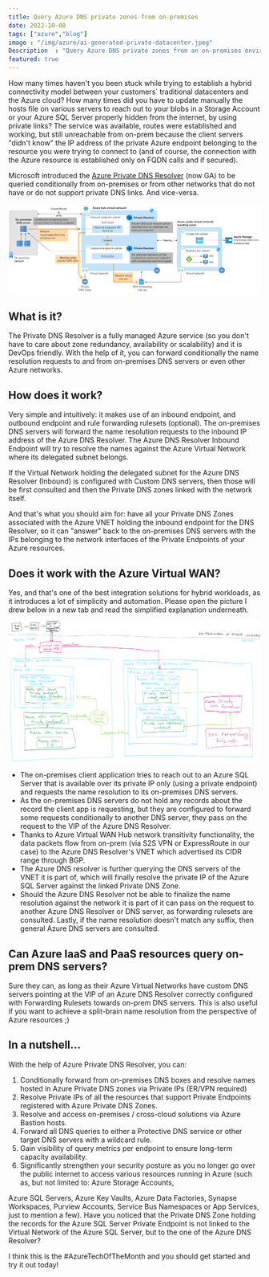 ```yaml
---
title: Query Azure DNS private zones from on-premises
date: 2022-10-08
tags: ["azure","blog"]
image : "/img/azure/ai-generated-private-datacenter.jpeg"
Description  : "Query Azure DNS private zones from an on-premises environment and vice versa without deploying VM based DNS servers"
featured: true
---
```


How many times haven't you been stuck while trying to establish a hybrid connectivity model between your customers` traditional datacenters and the Azure cloud? How many times did you have to update manually the hosts file on various servers to reach out to your blobs in a Storage Account or your Azure SQL Server properly hidden from the internet, by using private links? The service was available, routes were established and working, but still unreachable from on-prem because the client servers "didn't know" the IP address of the private Azure endpoint belonging to the resource you were trying to connect to (and of course, the connection with the Azure resource is established only on FQDN calls and if secured).

Microsoft introduced the [Azure Private DNS Resolver](https://learn.microsoft.com/en-us/azure/dns/dns-private-resolver-overview) (now GA) to be queried conditionally from on-premises or from other networks that do not have or do not support private DNS links. And vice-versa.

[![Azure Private DNS Resolver Architecture](resolver-architecture-highres.png)](resolver-architecture-highres.png)

## What is it?

The Private DNS Resolver is a fully managed Azure service (so you don't have to care about zone redundancy, availability or scalability) and it is DevOps friendly. With the help of it, you can forward conditionally the name resolution requests to and from on-premises DNS servers or even other Azure networks.

## How does it work?
Very simple and intuitively: it makes use of an inbound endpoint, and outbound endpoint and rule forwarding rulesets (optional).
The on-premises DNS servers will forward the name resolution requests to the inbound IP address of the Azure DNS Resolver. The Azure DNS Resolver Inbound Endpoint will try to resolve the names against the Azure Virtual Network where its delegated subnet belongs.

If the Virtual Network holding the delegated subnet for the Azure DNS Resolver (Inbound) is configured with Custom DNS servers, then those will be first consulted and then the Private DNS zones linked with the network itself.

And that's what you should aim for: have all your Private DNS Zones associated with the Azure VNET holding the inbound endpoint for the DNS Resolver, so it can "answer" back to the on-premises DNS servers with the IPs belonging to the network interfaces of the Private Endpoints of your Azure resources.

## Does it work with the Azure Virtual WAN?
Yes, and that's one of the best integration solutions for hybrid workloads, as it introduces a lot of simplicity and automation. Please open the picture I drew below in a new tab and read the simplified explanation underneath.

[![Azure Private DNS Resolver Use Case](azure-private-dns-resolver-use-case.png)](azure-private-dns-resolver-use-case.png)

- The on-premises client application tries to reach out to an Azure SQL Server that is available over its private IP only (using a private endpoint) and requests the name resolution to its on-premises DNS servers.
- As the on-premises DNS servers do not hold any records about the record the client app is requesting, but they are configured to forward some requests conditionally to another DNS server, they pass on the request to the VIP of the Azure DNS Resolver.
- Thanks to Azure Virtual WAN Hub network transitivity functionality, the data packets flow from on-prem (via S2S VPN or ExpressRoute in our case) to the Azure DNS Resolver's VNET which advertised its CIDR range through BGP.
- The Azure DNS resolver is further querying the DNS servers of the VNET it is part of, which will finally resolve the private IP of the Azure SQL Server against the linked Private DNS Zone.
- Should the Azure DNS Resolver not be able to finalize the name resolution against the network it is part of it can pass on the request to another Azure DNS Resolver or DNS server, as forwarding rulesets are consulted. Lastly, if the name resolution doesn't match any suffix, then general Azure DNS servers are consulted.

## Can Azure IaaS and PaaS resources query on-prem DNS servers?
Sure they can, as long as their Azure Virtual Networks have custom DNS servers pointing at the VIP of an Azure DNS Resolver correctly configured with Forwarding Rulesets towards on-prem DNS servers. This is also useful if you want to achieve a split-brain name resolution from the perspective of Azure resources ;)

## In a nutshell...
With the help of Azure Private DNS Resolver, you can:
1. Conditionally forward from on-premises DNS boxes and resolve names hosted in Azure Private DNS zones via Private IPs (ER/VPN required)
2. Resolve Private IPs of all the resources that support Private Endpoints registered with Azure Private DNS Zones.
3. Resolve and access on-premises / cross-cloud solutions via Azure Bastion hosts.
4. Forward all DNS queries to either a Protective DNS service or other target DNS servers with a wildcard rule.
5. Gain visibility of query metrics per endpoint to ensure long-term capacity availability.
6. Significantly strengthen your security posture as you no longer go over the public internet to access various resources running in Azure (such as, but not limited to: Azure Storage Accounts, 

Azure SQL Servers, Azure Key Vaults, Azure Data Factories, Synapse Workspaces, Purview Accounts, Service Bus Namespaces or App Services, just to mention a few).
Have you noticed that the Private DNS Zone holding the records for the Azure SQL Server Private Endpoint is not linked to the Virtual Network of the Azure SQL Server, but to the one of the Azure DNS Resolver?

I think this is the #AzureTechOfTheMonth and you should get started and try it out today!